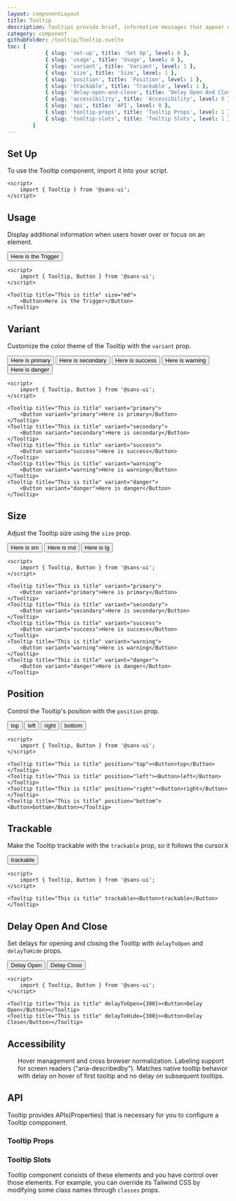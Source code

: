 ```yaml
---
layout: componentLayout
title: Tooltip
description: Tooltips provide brief, informative messages that appear when a user interacts with an element.
category: component
githubFolder: /tooltip/Tooltip.svelte
toc: [
			{ slug: 'set-up', title: 'Set Up', level: 0 },
			{ slug: 'usage', title: 'Usage', level: 0 },
			{ slug: 'variant', title: 'Variant', level: 1 },
			{ slug: 'size', title: 'Size', level: 1 },
			{ slug: 'position', title: 'Position', level: 1 },
			{ slug: 'trackable', title: 'Trackable', level: 1 },
			{ slug: 'delay-open-and-close', title: 'Delay Open And Close', level: 1 },
			{ slug: 'accessibility', title: 'Accessibility', level: 0 },
			{ slug: 'api', title: 'API', level: 0 },
			{ slug: 'tooltip-props', title: 'Tooltip Props', level: 1 },
			{ slug: 'tooltip-slots', title: 'Tooltip Slots', level: 1 },
		]
---
```


<script>
	import { Tooltip, Button } from '$lib';
	import { PropertyTable, SlotTable, CodeBlockWrapper, AccessibilityListItem }from "../../../mdsvex/components/index.ts"
	import * as Component from "../../../mdsvex/+layout.svelte"
	import { tooltipProps, tooltipSlots } from "./tooltip-props.ts"

</script>

## Set Up

To use the Tooltip component, import it into your script.

<CodeBlockWrapper>

```svelte
<script>
	import { Tooltip } from '@sans-ui';
</script>
```

</CodeBlockWrapper>

## Usage

Display additional information when users hover over or focus on an element.

<Tooltip title="This is title" size="md"><Button >Here is the Trigger</Button></Tooltip>

<CodeBlockWrapper>

```svelte
<script>
	import { Tooltip, Button } from '@sans-ui';
</script>

<Tooltip title="This is title" size="md">
	<Button>Here is the Trigger</Button>
</Tooltip>
```

</CodeBlockWrapper>

## Variant

Customize the color theme of the Tooltip with the `variant` prop.

<div class="inline-flex flex-col items-start gap-4">
	<Tooltip title="This is title" variant="primary"><Button variant="primary" >Here is primary</Button></Tooltip>
	<Tooltip title="This is title" variant="secondary"><Button  variant="secondary">Here is secondary</Button></Tooltip>
	<Tooltip title="This is title" variant="success"><Button variant="success">Here is success</Button></Tooltip>
	<Tooltip title="This is title" variant="warning"><Button variant="warning">Here is warning</Button></Tooltip>
	<Tooltip title="This is title" variant="danger"><Button variant="danger">Here is danger</Button></Tooltip>
</div>

<CodeBlockWrapper>

```svelte
<script>
	import { Tooltip, Button } from '@sans-ui';
</script>

<Tooltip title="This is title" variant="primary">
	<Button variant="primary">Here is primary</Button>
</Tooltip>
<Tooltip title="This is title" variant="secondary">
	<Button variant="secondary">Here is secondary</Button>
</Tooltip>
<Tooltip title="This is title" variant="success">
	<Button variant="success">Here is success</Button>
</Tooltip>
<Tooltip title="This is title" variant="warning">
	<Button variant="warning">Here is warning</Button>
</Tooltip>
<Tooltip title="This is title" variant="danger">
	<Button variant="danger">Here is danger</Button>
</Tooltip>
```

</CodeBlockWrapper>

## Size

Adjust the Tooltip size using the `size` prop.

<div class="flex flex-row gap-4">
	<Tooltip title="This is title" size="sm"><Button>Here is sm</Button></Tooltip>
	<Tooltip title="This is title" size="md"><Button>Here is md</Button></Tooltip>
	<Tooltip title="This is title" size="lg"><Button>Here is lg</Button></Tooltip>
</div>

<CodeBlockWrapper>

```svelte
<script>
	import { Tooltip, Button } from '@sans-ui';
</script>

<Tooltip title="This is title" variant="primary">
	<Button variant="primary">Here is primary</Button>
</Tooltip>
<Tooltip title="This is title" variant="secondary">
	<Button variant="secondary">Here is secondary</Button>
</Tooltip>
<Tooltip title="This is title" variant="success">
	<Button variant="success">Here is success</Button>
</Tooltip>
<Tooltip title="This is title" variant="warning">
	<Button variant="warning">Here is warning</Button>
</Tooltip>
<Tooltip title="This is title" variant="danger">
	<Button variant="danger">Here is danger</Button>
</Tooltip>
```

</CodeBlockWrapper>

## Position

Control the Tooltip's position with the `position` prop.

<div class="inline-flex flex-col items-start gap-4">
	<Tooltip title="This is title" position="top"><Button>top</Button></Tooltip>
	<Tooltip title="This is title" position="left"><Button>left</Button></Tooltip>
	<Tooltip title="This is title" position="right"><Button>right</Button></Tooltip>
	<Tooltip title="This is title" position="bottom"><Button>bottom</Button></Tooltip>
</div>

<CodeBlockWrapper>

```svelte
<script>
	import { Tooltip, Button } from '@sans-ui';
</script>

<Tooltip title="This is title" position="top"><Button>top</Button></Tooltip>
<Tooltip title="This is title" position="left"><Button>left</Button></Tooltip>
<Tooltip title="This is title" position="right"><Button>right</Button></Tooltip>
<Tooltip title="This is title" position="bottom"><Button>bottom</Button></Tooltip>
```

</CodeBlockWrapper>

## Trackable

Make the Tooltip trackable with the `trackable` prop, so it follows the cursor.k

<div class="inline-flex flex-col items-start gap-4">
	<Tooltip title="This is title" trackable><Button>trackable</Button></Tooltip>
</div>

<CodeBlockWrapper>

```svelte
<script>
	import { Tooltip, Button } from '@sans-ui';
</script>

<Tooltip title="This is title" trackable><Button>trackable</Button></Tooltip>
```

</CodeBlockWrapper>

## Delay Open And Close

Set delays for opening and closing the Tooltip with `delayToOpen` and `delayToHide` props.

<div class="inline-flex flex-col items-start gap-4">
	<Tooltip title="This is title" delayToOpen={300}><Button>Delay Open</Button></Tooltip>
	<Tooltip title="This is title" delayToHide={300}><Button>Delay Close</Button></Tooltip>
</div>

<CodeBlockWrapper>

```svelte
<script>
	import { Tooltip, Button } from '@sans-ui';
</script>

<Tooltip title="This is title" delayToOpen={300}><Button>Delay Open</Button></Tooltip>
<Tooltip title="This is title" delayToHide={300}><Button>Delay Close</Button></Tooltip>
```

</CodeBlockWrapper>

## Accessibility

<ul class="flex flex-col gap-2 ml-6">
	<AccessibilityListItem>Hover management and cross browser normalization.</AccessibilityListItem>
	<AccessibilityListItem>Labeling support for screen readers ("aria-describedby").</AccessibilityListItem>
	<AccessibilityListItem>Matches native tooltip behavior with delay on hover of first tooltip and no delay on subsequent tooltips.</AccessibilityListItem>
</ul>

## API

Tooltip provides APIs(Properties) that is necessary for you to configure a Tooltip compponent.

### Tooltip Props

<PropertyTable properties={tooltipProps} />

### Tooltip Slots

Tooltip component consists of these elements and you have control over those elements. For example, you can override its Tailwind CSS by modifying some class names through `classes` props.

<SlotTable slots={tooltipSlots} />
